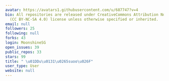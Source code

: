 ```yaml
---
avatar: https://avatars1.githubusercontent.com/u/687747?v=4
bio: All repositories are released under CreativeCommons Attribution NonCommercial-ShareAlike
  (CC BY-NC-SA 4.0) license unless otherwise specified or inherited.
email: null
followers: 25
following: null
forks: 43
login: MoonshineSG
open_issues: 39
public_repos: 33
stars: 99
title: " \u01DDu\u0131\u0265suoo\u026F"
user_type: User
website: null
---
```

